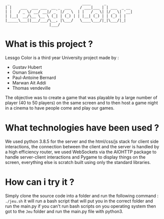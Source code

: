 ```
 _                                 ____      _            
| |    ___  ___ ___  __ _  ___    / ___|___ | | ___  _ __ 
| |   / _ \/ __/ __|/ _` |/ _ \  | |   / _ \| |/ _ \| '__|
| |__|  __/\__ \__ \ (_| | (_) | | |__| (_) | | (_) | |   
|_____\___||___/___/\__, |\___/   \____\___/|_|\___/|_|   
                    |___/                               
```
# What is this project ?
Lessgo Color is a third year University project made by :
 - Gustav Hubert
 - Osman Simsek
 - Paul-Antoine Bernard
 - Marwan Ait Addi
 - Thomas vendeville

The objective was to create a game that was playable by a large number of player (40 to 50 players) on the same screen
and to then host a game night in a cinema to have people come and play our games.

# What technologies have been used ?
We used python 3.8.5 for the server and the html/css/js stack for client side interactions,
the connection between the client and the server is handled by a high efficiency router, 
we used WebSockets via the AIOHTTP package to handle server-client interactions and 
Pygame to display things on the screen, everything else is scratch built using only the standard
libraries.

# How can i try it ?
Simply clone the source code into a folder and run the following command : `./jeu.sh`
it will run a bash script that will put you in the correct folder and run the main.py
if you can't run bash scripts on you operating system then got to the `Jeu` folder and run
the main.py file with python3.